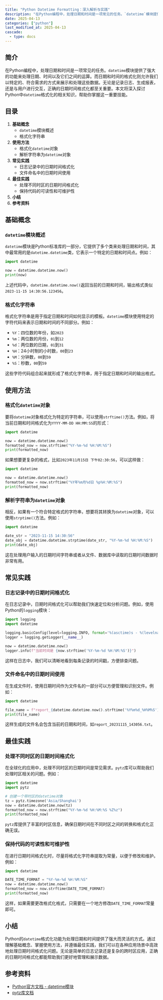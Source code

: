 ```yaml
---
title: "Python Datetime Formatting：深入解析与实践"
description: "在Python编程中，处理日期和时间是一项常见的任务。`datetime`模块提供了强大的功能来处理日期、时间以及它们之间的运算。而日期和时间的格式化则允许我们以特定的、符合需求的方式来展示和处理这些数据。无论是记录日志、生成报表，还是与用户进行交互，正确的日期时间格式化都至关重要。本文将深入探讨Python中`datetime`格式化的相关知识，帮助你掌握这一重要技能。"
date: 2025-04-13
categories: ["python"]
last_modified_at: 2025-04-13
cascade:
  - type: docs
---
```



## 简介
在Python编程中，处理日期和时间是一项常见的任务。`datetime`模块提供了强大的功能来处理日期、时间以及它们之间的运算。而日期和时间的格式化则允许我们以特定的、符合需求的方式来展示和处理这些数据。无论是记录日志、生成报表，还是与用户进行交互，正确的日期时间格式化都至关重要。本文将深入探讨Python中`datetime`格式化的相关知识，帮助你掌握这一重要技能。

<!-- more -->
## 目录
1. **基础概念**
    - `datetime`模块概述
    - 格式化字符串
2. **使用方法**
    - 格式化`datetime`对象
    - 解析字符串为`datetime`对象
3. **常见实践**
    - 日志记录中的日期时间格式化
    - 文件命名中的日期时间使用
4. **最佳实践**
    - 处理不同时区的日期时间格式化
    - 保持代码的可读性和可维护性
5. **小结**
6. **参考资料**

## 基础概念
### `datetime`模块概述
`datetime`模块是Python标准库的一部分，它提供了多个类来处理日期和时间，其中最常用的是`datetime.datetime`类，它表示一个特定的日期和时间点。例如：
```python
import datetime

now = datetime.datetime.now()
print(now)  
```
上述代码中，`datetime.datetime.now()`返回当前的日期和时间，输出格式类似`2023-11-15 14:30:56.123456`。

### 格式化字符串
格式化字符串是用于指定日期和时间如何显示的模板。`datetime`模块使用特定的字符代码来表示日期和时间的不同部分。例如：
- `%Y`：四位数的年份，如`2023`
- `%m`：两位数的月份，`01`到`12`
- `%d`：两位数的日期，`01`到`31`
- `%H`：24小时制的小时数，`00`到`23`
- `%M`：分钟数，`00`到`59`
- `%S`：秒数，`00`到`59`

这些字符代码组合起来就形成了格式化字符串，用于指定日期和时间的输出格式。

## 使用方法
### 格式化`datetime`对象
要将`datetime`对象格式化为特定的字符串，可以使用`strftime()`方法。例如，将当前日期和时间格式化为`YYYY-MM-DD HH:MM:SS`的形式：
```python
import datetime

now = datetime.datetime.now()
formatted_now = now.strftime("%Y-%m-%d %H:%M:%S")
print(formatted_now)  
```
如果想要更复杂的格式，比如`2023年11月15日 下午02:30:56`，可以这样做：
```python
import datetime

now = datetime.datetime.now()
formatted_now = now.strftime("%Y年%m月%d日 %p%H:%M:%S")
print(formatted_now)  
```

### 解析字符串为`datetime`对象
相反，如果有一个符合特定格式的字符串，想要将其转换为`datetime`对象，可以使用`strptime()`方法。例如：
```python
import datetime

date_str = "2023-11-15 14:30:56"
date_obj = datetime.datetime.strptime(date_str, "%Y-%m-%d %H:%M:%S")
print(date_obj)  
```
这在处理用户输入的日期时间字符串或者从文件、数据库中读取的日期时间数据时非常有用。

## 常见实践
### 日志记录中的日期时间格式化
在日志记录中，日期时间格式化可以帮助我们快速定位和分析问题。例如，使用Python的`logging`模块：
```python
import logging
import datetime

logging.basicConfig(level=logging.INFO, format='%(asctime)s - %(levelname)s - %(message)s')
logger = logging.getLogger(__name__)

now = datetime.datetime.now()
logger.info(f"当前时间是 {now.strftime('%Y-%m-%d %H:%M:%S')}")
```
这样在日志中，我们可以清晰地看到每条记录的时间戳，方便排查问题。

### 文件命名中的日期时间使用
在生成文件时，使用日期时间作为文件名的一部分可以方便管理和识别文件。例如：
```python
import datetime

file_name = f"report_{datetime.datetime.now().strftime('%Y%m%d_%H%M%S')}.txt"
print(file_name)  
```
这样生成的文件名会包含当前的日期和时间，如`report_20231115_143056.txt`。

## 最佳实践
### 处理不同时区的日期时间格式化
在全球化的应用中，处理不同时区的日期时间是常见需求。`pytz`库可以帮助我们处理时区相关的问题。例如：
```python
import datetime
import pytz

# 创建一个带时区的datetime对象
tz = pytz.timezone('Asia/Shanghai')
now = datetime.datetime.now(tz)
formatted_now = now.strftime("%Y-%m-%d %H:%M:%S %Z%z")
print(formatted_now)  
```
`pytz`库提供了丰富的时区信息，确保日期时间在不同时区之间的转换和格式化正确无误。

### 保持代码的可读性和可维护性
在进行日期时间格式化时，尽量将格式化字符串提取为常量，以便于修改和维护。例如：
```python
import datetime

DATE_TIME_FORMAT = "%Y-%m-%d %H:%M:%S"
now = datetime.datetime.now()
formatted_now = now.strftime(DATE_TIME_FORMAT)
print(formatted_now)  
```
这样，如果需要更改格式化格式，只需要在一个地方修改`DATE_TIME_FORMAT`常量即可。

## 小结
Python的`datetime`格式化功能为处理日期和时间提供了强大而灵活的方式。通过理解基础概念、掌握使用方法，并遵循最佳实践，我们可以在各种应用场景中高效地处理日期时间格式化问题。无论是简单的日志记录还是复杂的跨时区应用，正确的日期时间格式化都能帮助我们更好地管理和展示数据。

## 参考资料
- [Python官方文档 - datetime模块](https://docs.python.org/3/library/datetime.html)
- [pytz库文档](http://pytz.sourceforge.net/)
